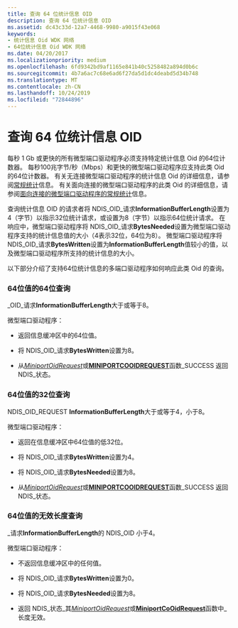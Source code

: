 ```yaml
---
title: 查询 64 位统计信息 OID
description: 查询 64 位统计信息 OID
ms.assetid: dc43c33d-12a7-4468-9980-a9015f43e068
keywords:
- 统计信息 Oid WDK 网络
- 64位统计信息 Oid WDK 网络
ms.date: 04/20/2017
ms.localizationpriority: medium
ms.openlocfilehash: 6fd9342bd9af1165e841b40c5258482a894d0b6c
ms.sourcegitcommit: 4b7a6ac7c68e6ad6f27da5d1dc4deabd5d34b748
ms.translationtype: MT
ms.contentlocale: zh-CN
ms.lasthandoff: 10/24/2019
ms.locfileid: "72844896"
---
```

# <a name="querying-64-bit-statistics-oids"></a>查询 64 位统计信息 OID


每秒 1 Gb 或更快的所有微型端口驱动程序必须支持特定统计信息 Oid 的64位计数器。 每秒100兆字节/秒（Mbps）和更快的微型端口驱动程序应支持此类 Oid 的64位计数器。 有关无连接微型端口驱动程序的统计信息 Oid 的详细信息，请参阅[常规统计](https://docs.microsoft.com/windows-hardware/drivers/network/ndis-general-statistics-oids)信息。 有关面向连接的微型端口驱动程序的此类 Oid 的详细信息，请参阅[面向连接的微型端口驱动程序的常规统计](https://docs.microsoft.com/windows-hardware/drivers/network/general-statistics-oids-for-connection-oriented-miniport-drivers)信息。

查询统计信息 OID 的请求者将 NDIS\_OID\_请求**InformationBufferLength**设置为4（字节）以指示32位统计请求，或设置为8（字节）以指示64位统计请求。 在响应中，微型端口驱动程序将 NDIS\_OID\_请求**BytesNeeded**设置为微型端口驱动程序支持的统计信息值的大小（4表示32位，64位为8）。 微型端口驱动程序将 NDIS\_OID\_请求**BytesWritten**设置为**InformationBufferLength**值较小的值，以及微型端口驱动程序所支持的统计信息的大小。

以下部分介绍了支持64位统计信息的多端口驱动程序如何响应此类 Oid 的查询。

### <a href="" id="-64-bit-query-of-a-64-bit-value"></a>64位值的64位查询

\_OID\_请求**InformationBufferLength**大于或等于8。

微型端口驱动程序：

-   返回信息缓冲区中的64位值。

-   将 NDIS\_OID\_请求**BytesWritten**设置为8。

-   从[*MiniportOidRequest*](https://docs.microsoft.com/windows-hardware/drivers/ddi/ndis/nc-ndis-miniport_oid_request)或[**MINIPORTCOOIDREQUEST**](https://docs.microsoft.com/windows-hardware/drivers/ddi/ndis/nc-ndis-miniport_co_oid_request)函数\_SUCCESS 返回 NDIS\_状态。

### <a href="" id="-32-bit-query-of-a-64-bit-value"></a>64位值的32位查询

NDIS\_OID\_REQUEST **InformationBufferLength**大于或等于4，小于8。

微型端口驱动程序：

-   返回在信息缓冲区中64位值的低32位。

-   将 NDIS\_OID\_请求**BytesWritten**设置为4。

-   将 NDIS\_OID\_请求**BytesNeeded**设置为8。

-   从[*MiniportOidRequest*](https://docs.microsoft.com/windows-hardware/drivers/ddi/ndis/nc-ndis-miniport_oid_request)或[**MINIPORTCOOIDREQUEST**](https://docs.microsoft.com/windows-hardware/drivers/ddi/ndis/nc-ndis-miniport_co_oid_request)函数\_SUCCESS 返回 NDIS\_状态。

### <a name="invalid-length-query-of-a-64-bit-value"></a>64位值的无效长度查询

\_请求**InformationBufferLength**的 NDIS\_OID 小于4。

微型端口驱动程序：

-   不返回信息缓冲区中的任何值。

-   将 NDIS\_OID\_请求**BytesWritten**设置为0。

-   将 NDIS\_OID\_请求**BytesNeeded**设置为8。

-   返回 NDIS\_状态\_其[*MiniportOidRequest*](https://docs.microsoft.com/windows-hardware/drivers/ddi/ndis/nc-ndis-miniport_oid_request)或[**MiniportCoOidRequest**](https://docs.microsoft.com/windows-hardware/drivers/ddi/ndis/nc-ndis-miniport_co_oid_request)函数中\_长度无效。

 

 





